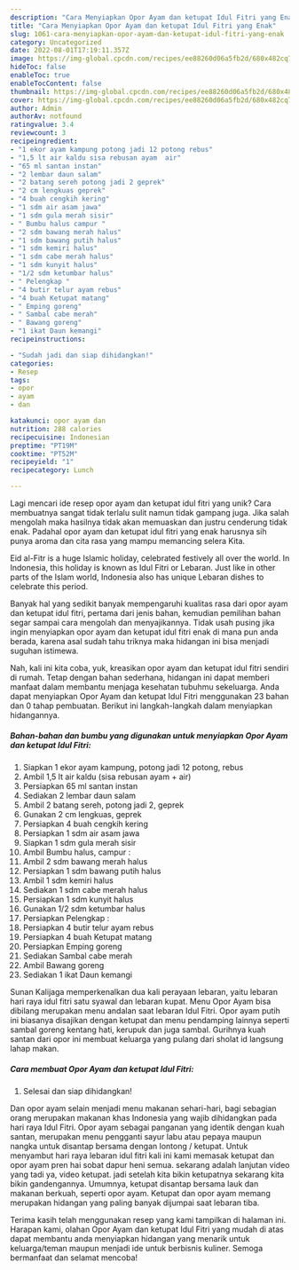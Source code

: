```yaml
---
description: "Cara Menyiapkan Opor Ayam dan ketupat Idul Fitri yang Enak"
title: "Cara Menyiapkan Opor Ayam dan ketupat Idul Fitri yang Enak"
slug: 1061-cara-menyiapkan-opor-ayam-dan-ketupat-idul-fitri-yang-enak
category: Uncategorized
date: 2022-08-01T17:19:11.357Z
image: https://img-global.cpcdn.com/recipes/ee88260d06a5fb2d/680x482cq70/opor-ayam-dan-ketupat-idul-fitri-foto-resep-utama.jpg
hideToc: false
enableToc: true
enableTocContent: false
thumbnail: https://img-global.cpcdn.com/recipes/ee88260d06a5fb2d/680x482cq70/opor-ayam-dan-ketupat-idul-fitri-foto-resep-utama.jpg
cover: https://img-global.cpcdn.com/recipes/ee88260d06a5fb2d/680x482cq70/opor-ayam-dan-ketupat-idul-fitri-foto-resep-utama.jpg
author: Admin
authorAv: notfound
ratingvalue: 3.4
reviewcount: 3
recipeingredient:
- "1 ekor ayam kampung potong jadi 12 potong rebus"
- "1,5 lt air kaldu sisa rebusan ayam  air"
- "65 ml santan instan"
- "2 lembar daun salam"
- "2 batang sereh potong jadi 2 geprek"
- "2 cm lengkuas geprek"
- "4 buah cengkih kering"
- "1 sdm air asam jawa"
- "1 sdm gula merah sisir"
- " Bumbu halus campur "
- "2 sdm bawang merah halus"
- "1 sdm bawang putih halus"
- "1 sdm kemiri halus"
- "1 sdm cabe merah halus"
- "1 sdm kunyit halus"
- "1/2 sdm ketumbar halus"
- " Pelengkap "
- "4 butir telur ayam rebus"
- "4 buah Ketupat matang"
- " Emping goreng"
- " Sambal cabe merah"
- " Bawang goreng"
- "1 ikat Daun kemangi"
recipeinstructions:

- "Sudah jadi dan siap dihidangkan!"
categories:
- Resep
tags:
- opor
- ayam
- dan

katakunci: opor ayam dan 
nutrition: 288 calories
recipecuisine: Indonesian
preptime: "PT19M"
cooktime: "PT52M"
recipeyield: "1"
recipecategory: Lunch

---
```





Lagi mencari ide resep opor ayam dan ketupat idul fitri yang unik? Cara membuatnya sangat tidak terlalu sulit namun tidak gampang juga. Jika salah mengolah maka hasilnya tidak akan memuaskan dan justru cenderung tidak enak. Padahal opor ayam dan ketupat idul fitri yang enak harusnya sih punya aroma dan cita rasa yang mampu memancing selera Kita.





Eid al-Fitr is a huge Islamic holiday, celebrated festively all over the world. In Indonesia, this holiday is known as Idul Fitri or Lebaran. Just like in other parts of the Islam world, Indonesia also has unique Lebaran dishes to celebrate this period.

Banyak hal yang sedikit banyak mempengaruhi kualitas rasa dari opor ayam dan ketupat idul fitri, pertama dari jenis bahan, kemudian pemilihan bahan segar sampai cara mengolah dan menyajikannya. Tidak usah pusing jika ingin menyiapkan opor ayam dan ketupat idul fitri enak di mana pun anda berada, karena asal sudah tahu triknya maka hidangan ini bisa menjadi suguhan istimewa.






Nah, kali ini kita coba, yuk, kreasikan opor ayam dan ketupat idul fitri sendiri di rumah. Tetap dengan bahan sederhana, hidangan ini dapat memberi manfaat dalam membantu menjaga kesehatan tubuhmu sekeluarga. Anda dapat menyiapkan Opor Ayam dan ketupat Idul Fitri menggunakan 23 bahan dan 0 tahap pembuatan. Berikut ini langkah-langkah dalam menyiapkan hidangannya.

<!--inarticleads1-->

##### Bahan-bahan dan bumbu yang digunakan untuk menyiapkan Opor Ayam dan ketupat Idul Fitri:

1. Siapkan 1 ekor ayam kampung, potong jadi 12 potong, rebus
1. Ambil 1,5 lt air kaldu (sisa rebusan ayam + air)
1. Persiapkan 65 ml santan instan
1. Sediakan 2 lembar daun salam
1. Ambil 2 batang sereh, potong jadi 2, geprek
1. Gunakan 2 cm lengkuas, geprek
1. Persiapkan 4 buah cengkih kering
1. Persiapkan 1 sdm air asam jawa
1. Siapkan 1 sdm gula merah sisir
1. Ambil  Bumbu halus, campur :
1. Ambil 2 sdm bawang merah halus
1. Persiapkan 1 sdm bawang putih halus
1. Ambil 1 sdm kemiri halus
1. Sediakan 1 sdm cabe merah halus
1. Persiapkan 1 sdm kunyit halus
1. Gunakan 1/2 sdm ketumbar halus
1. Persiapkan  Pelengkap :
1. Persiapkan 4 butir telur ayam rebus
1. Persiapkan 4 buah Ketupat matang
1. Persiapkan  Emping goreng
1. Sediakan  Sambal cabe merah
1. Ambil  Bawang goreng
1. Sediakan 1 ikat Daun kemangi


Sunan Kalijaga memperkenalkan dua kali perayaan lebaran, yaitu lebaran hari raya idul fitri satu syawal dan lebaran kupat. Menu Opor Ayam bisa dibilang merupakan menu andalan saat lebaran Idul Fitri. Opor ayam putih ini biasanya disajikan dengan ketupat dan menu pendamping lainnya seperti sambal goreng kentang hati, kerupuk dan juga sambal. Gurihnya kuah santan dari opor ini membuat keluarga yang pulang dari sholat id langsung lahap makan. 

<!--inarticleads2-->

##### Cara membuat Opor Ayam dan ketupat Idul Fitri:


1. Selesai dan siap dihidangkan!

Dan opor ayam selain menjadi menu makanan sehari-hari, bagi sebagian orang merupakan makanan khas Indonesia yang wajib dihidangkan pada hari raya Idul Fitri. Opor ayam sebagai panganan yang identik dengan kuah santan, merupakan menu pengganti sayur labu atau pepaya maupun nangka untuk disantap bersama dengan lontong / ketupat. Untuk menyambut hari raya lebaran idul fitri kali ini kami memasak ketupat dan opor ayam pren hai sobat dapur heni semua. sekarang adalah lanjutan video yang tadi ya, video ketupat. jadi setelah kita bikin ketupatnya sekarang kita bikin gandengannya. Umumnya, ketupat disantap bersama lauk dan makanan berkuah, seperti opor ayam. Ketupat dan opor ayam memang merupakan hidangan yang paling banyak dijumpai saat lebaran tiba. 

Terima kasih telah menggunakan resep yang kami tampilkan di halaman ini. Harapan kami, olahan Opor Ayam dan ketupat Idul Fitri yang mudah di atas dapat membantu anda menyiapkan hidangan yang menarik untuk keluarga/teman maupun menjadi ide untuk berbisnis kuliner. Semoga bermanfaat dan selamat mencoba!
